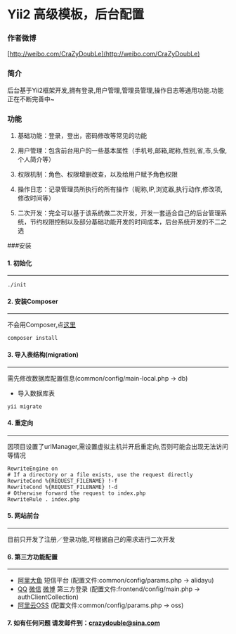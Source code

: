Yii2 高级模板，后台配置
===============================

### 作者微博

[http://weibo.com/CraZyDoubLe](http://weibo.com/CraZyDoubLe)

### 简介
后台基于Yii2框架开发,拥有登录,用户管理,管理员管理,操作日志等通用功能.功能正在不断完善中~

### 功能

1. 基础功能：登录，登出，密码修改等常见的功能

2. 用户管理：包含前台用户的一些基本属性（手机号,邮箱,昵称,性别,省,市,头像,个人简介等）

3. 权限机制：角色、权限增删改查，以及给用户赋予角色权限

4. 操作日志：记录管理员所执行的所有操作（昵称,IP,浏览器,执行动作,修改项,修改时间等）

5. 二次开发：完全可以基于该系统做二次开发，开发一套适合自己的后台管理系统，节约权限控制以及部分基础功能开发的时间成本，后台系统开发的不二之选

###安装


#### 1. 初始化
---

```
./init
```

#### 2. 安装Composer 
---
不会用Composer,点[这里](http://docs.phpcomposer.com/)
```
composer install
```

#### 3. 导入表结构(migration)
---

需先修改数据库配置信息(common/config/main-local.php -> db)

- 导入数据库表

```
yii migrate 
```

#### 4. 重定向
---
因项目设置了urlManager,需设置虚拟主机并开启重定向,否则可能会出现无法访问等情况
```
RewriteEngine on
# If a directory or a file exists, use the request directly
RewriteCond %{REQUEST_FILENAME} !-f
RewriteCond %{REQUEST_FILENAME} !-d
# Otherwise forward the request to index.php
RewriteRule . index.php
```
#### 5. 网站前台
---
目前只开发了注册／登录功能,可根据自己的需求进行二次开发


#### 6. 第三方功能配置
---
- [阿里大鱼](http://www.alidayu.com/) 短信平台 (配置文件:common/config/params.php -> alidayu)
- [QQ](https://connect.qq.com/) 
  [微信](https://open.weixin.qq.com/) 
  [微博](http://open.weibo.com/) 第三方登录 
  (配置文件:frontend/config/main.php -> authClientCollection)
- [阿里云OSS](https://www.aliyun.com/product/oss/) (配置文件:common/config/params.php -> oss)

#### 7. 如有任何问题 请发邮件到：crazydouble@sina.com